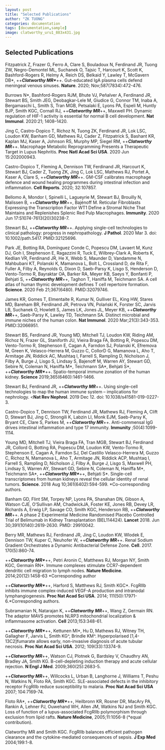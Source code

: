 ```yaml
---
layout: post
title: "Selected Publications"
author: "ZK TUONG"
categories: documentation
tags: [documentation,sample]
image: clatworthy_uru1_883x431.jpg
---
```


## Selected Publications

Fitzpatrick Z, Frazer G, Ferro A, Clare S, Bouladoux N, Ferdinand JR, Tuong ZW, Negro-Demontel ML, Suchanek O, Tajsic T, Harcourt K, Scott K, Bashford-Rogers R, Helmy A, Reich DS, Belkaid Y, Lawley T, McGavern DB\*, ++***Clatworthy MR\****++. Gut-educated IgA plasma cells defend meningeal venous sinuses. **Nature**. 2020; Nov;587(7834):472-476.

Burrows N\*, Bashford-Rogers RJM, Bhute VJ, Peñalver A, Ferdinand JR, Stewart BS, Smith JEG, Deobagkar-Lele M, Giudice G, Connor TM, Inaba A, Bergamaschi L, Smith S, Tran MGB, Petsalaki E, Lyons PA, Espeli M, Huntly BJP, Smith KGC, Cornall RJ, ++***Clatworthy MR***++, Maxwell PH. Dynamic regulation of HIF-1 activity is essential for normal B cell development. **Nat Immunol**. 2020:21; 1408–1420.

Jing C, Castro-Dopico T, Richoz N, Tuong ZK, Ferdinand JR, Lok LSC, Loudon KW, Banham GD, Mathews RJ, Cader Z, Fitzpatrick S, Bashant KR, Kaplan MJ, Kaser A, Johnson RS, Murphy MP, Siegel RM, ++***Clatworthy MR***++. Macrophage Metabolic Reprogramming Presents a Therapeutic Target in Lupus Nephritis. **Proc Natl Acad Sci USA**. 2020 Jun 15:202000943.

Castro-Dopico T, Fleming A, Dennison TW, Ferdinand JR, Harcourt K, Stewart BJ, Cader Z, Tuong ZK, Jing C, Lok LSC, Mathews RJ, Portet A, Kaser A, Clare S, ++***Clatworthy MR***++. GM-CSF calibrates macrophage defence and wound healing programmes during intestinal infection and inflammation. **Cell Reports**. 2020; 32:107857.

Bellomo A, Mondor I, Spinelli L, Lagueyrie M, Stewart BJ, Brouilly N, Malissen B, ++***Clatworthy MR***++, Bajénoff M. Reticular Fibroblasts Expressing the Transcription Factor WT1 Define a Stromal Niche That Maintains and Replenishes Splenic Red Pulp Macrophages. **Immunity**. 2020 Jun 17:S1074-7613(20)30238-7.

Stewart BJ, ++***Clatworthy MR***++. Applying single-cell technologies to clinical pathology: progress in nephropathology. **J Pathol**. 2020 Mar 3. doi: 10.1002/path.5417. PMID:32125696.

Park JE, Botting RA, Domínguez Conde C, Popescu DM, Lavaert M, Kunz DJ, Goh I, Stephenson E, Ragazzini R, Tuck E, Wilbrey-Clark A, Roberts K, Kedlian VR, Ferdinand JR, He X, Webb S, Maunder D, Vandamme N, Mahbubani KT, Polanski K, Mamanova L, Bolt L, Crossland D, de Rita F, Fuller A, Filby A, Reynolds G, Dixon D, Saeb-Parsy K, Lisgo S, Henderson D, Vento-Tormo R, Bayraktar OA, Barker RA, Meyer KB, Saeys Y, Bonfanti P, Behjati S, ++***Clatworthy MR***++, Taghon T, Haniffa M, Teichmann SA. A cell atlas of human thymic development defines T cell repertoire formation. **Science**. 2020 Feb 21;367(6480). PMID:32079746.

James KR, Gomes T, Elmentaite R, Kumar N, Gulliver EL, King HW, Stares MD, Bareham BR, Ferdinand JR, Petrova VN, Polański K, Forster SC, Jarvis LB, Suchanek O, Howlett S, James LK, Jones JL, Meyer KB, ++***Clatworthy MR***++, Saeb-Parsy K, Lawley TD, Teichmann SA. Distinct microbial and immune niches of the human colon. **Nat Immunol**. 2020 Mar;21(3):343-353. PMID:32066951.

Stewart BS, Ferdinand JR, Young MD, Mitchell TJ, Loudon KW, Riding AM, Richoz N, Frazer GL, Staniforth JU, Vieira Braga FA, Botting R, Popescu DM, Vento-Tormo R, Stephenson E, Cagan A, Farndon SJ, Polanski K, Efremova M, Green K, Velasco-Herrera M, Guzzo C, CollorD G, Mamanova L, Aho T, Armitage JN, Riddick AC, Mushtaq I, Farrell S, Rampling D, Nicholson J, Filby A, Burge J, Lisgo S, Lindsay S, Bajenoff M, Warren AY, Stewart GD, Sebire N, Coleman N, Haniffa M\*, Teichmann SA\*, Behjati S\*, ++***Clatworthy MR\****++. Spatio-temporal immune zonation of the human kidney.  **Science** 2019;365(6460):1461-1466.

Stewart BJ, Ferdinand JR, ++***Clatworthy MR***++. Using single-cell technologies to map the human immune system – implications for nephrology. <**Nat Rev Nephrol**. 2019 Dec 12. doi: 10.1038/s41581-019-0227-3.

Castro-Dopico T, Dennison TW, Ferdinand JR, Mathews RJ, Fleming A, Clift D, Stewart BJ, Jing C, Strongili K, Labzin LI, Monk EJM, Saeb-Parsy K, Bryant CE, Clare S, Parkes M, ++***Clatworthy MR***++. Anti-commensal IgG drives intestinal inflammation and type 17 immunity. **Immunity** ;50(4):1099-1114.

Young MD, Mitchell TJ, Vieira Braga FA, Tran MGB, Stewart BJ, Ferdinand JR, Collord G, Botting RA, Popescu DM, Loudon KW, Vento-Tormo R, Stephenson E, Cagan A, Farndon SJ, Del Castillo Velasco-Herrera M, Guzzo C, Richoz N, Mamanova L, Aho T, Armitage JN, Riddick ACP, Mushtaq I, Farrell S, Rampling D, Nicholson J, Filby A, Burge J, Lisgo S, Maxwell PH, Lindsay S, Warren AY, Stewart GD, Sebire N, Coleman N, Haniffa M\*, Teichmann SA\*, ++***Clatworthy MR\****++, Behjati S\*. Single-cell transcriptomes from human kidneys reveal the cellular identity of renal tumors. **Science**. 2018 Aug 10;361(6402):594-599. \*Co-corresponding authors.

Banham GD, Flint SM, Torpey NP, Lyons PA, Shanahan DN, Gibson A, Watson CJE, O’Sullivan AM, ChadwickJA, Foster KE, Jones RB, Devey LR, Richards A, Erwig LP, Savage CO, Smith KGC, Henderson RB, ++***Clatworthy MR***++. A phase 2 Experimental Medicine Randomised Placebo Controlled Trial of Belimumab in Kidney Transplantation (BEL114424). **Lancet** 2018. Jun 30;391(10140):2619-2630. PMID: 29910042.

Berry MR, Mathews RJ, Ferdinand JR, Jing C, Loudon KW, Wlodek E, Dennison TW, Kuper C, Neuhofer W, ++***Clatworthy MR***++. Renal Sodium Gradient Orchestrates a Dynamic Antibacterial Defense Zone. **Cell**. 2017. 170(5):860-74.

++***Clatworthy MR\****++, Petri Aronin C, Matthews RJ, Morgan NY, Smith KGC, Germain RN\*. Immune complexes stimulate CCR7-dependent dendritic cell migration to lymph nodes. **Nature Medicine**. 2014;20(12):1458-63 \*Corresponding author

++***Clatworthy MR\****++, Harford S, Matthews RJ, Smith KGC\*. FcgRIIb inhibits immune complex-induced VEGF-A production and intranodal lymphangiogenesis. **Proc Nat Acad Sci USA**. 2014; 111(50):17971-6.\*Corresponding authors.

Subramanian N, Natarajan K, ++***Clatworthy MR***++, Wang Z, Germain RN. The adaptor MAVS promotes NLRP3 mitochondrial localization & inflammasome activation. **Cell** 2013;153:348-61.

++***Clatworthy MR\****++, Kettunen MI\*, Hu D, Mathews RJ, Witney TH, Gallagher F, Jarvis L, Smith KG^, Brindle KM^. Hyperpolarised [1,4-13C2]fumarate allows early, non-invasive diagnosis of acute tubular necrosis. **Proc Nat Acad Sci USA**. 2012; 109(33):13374-9.

++***Clatworthy MR***++, Watson CJ, Plotnek G, Bardsley V, Chaudhry AN, Bradley JA, Smith KG. B-cell-depleting induction therapy and acute cellular rejection. **N Engl J Med**. 2009;360(25):2683-5.

++***Clatworthy MR***++, Willcocks L, Urban B, Langhorne J, Williams T, Peshu N, Watkins N, Floto RA, Smith KGC. SLE-associated defects in the inhibitory receptor FcgRIIb reduce susceptibility to malaria.  **Proc Nat Acad Sci USA** 2007; 104:7169-74.

Floto RA\*, ++***Clatworthy MR\****++, Heilbronn KR, Rosner DR, MacAry PA, Rankin A, Lehner PJ, Ouwehand WH, Allen JM, Watkins NJ and Smith KGC. Loss of function of a lupus-associated FcgRIIb polymorphism through exclusion from lipid rafts. **Nature Medicine**, 2005;11:1056-8 (\*equal contribution).

Clatworthy MR and Smith KGC. FcgRIIb balances efficient pathogen clearance and the cytokine-mediated consequences of sepsis. **J Exp Med** 2004;199:1-8.
